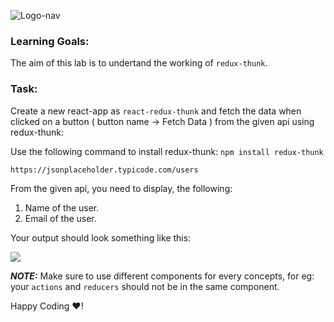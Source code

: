![Logo-nav](https://s3.ap-south-1.amazonaws.com/kalvi-education.github.io/front-end-web-development/Kalvium-Logo.png)

### Learning Goals:

The aim of this lab is to undertand the working of `redux-thunk`. 

### Task:
Create a new react-app as `react-redux-thunk` and fetch the data when clicked on a button ( button name -> Fetch Data ) from the given api using redux-thunk: 

Use the following command to install redux-thunk: `npm install redux-thunk`

`https://jsonplaceholder.typicode.com/users`

From the given api, you need to display, the following:
1. Name of the user.
2. Email of the user.

Your output should look something like this:

![](https://s3.ap-south-1.amazonaws.com/kalvi-education.github.io/front-end-web-development/react-thunk.gif)

***NOTE:*** Make sure to use different components for every concepts, for eg: your `actions` and `reducers` should not be in the same component.

Happy Coding ❤️!